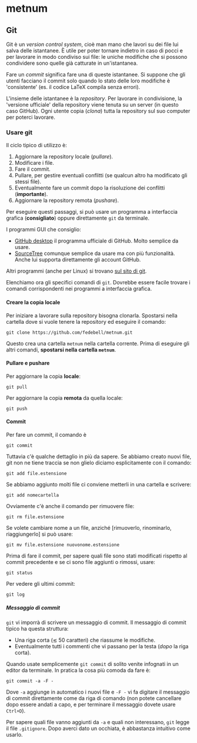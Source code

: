 # metnum
## Git

Git è un *version control system*, cioè man mano che lavori su dei file lui salva delle istantanee. È utile per poter tornare indietro in caso di pocci e per lavorare in modo condiviso sui file: le uniche modifiche che si possono condividere sono quelle già catturate in un'istantanea.

Fare un *commit* significa fare una di queste istantanee. Si suppone che gli utenti facciano il commit solo quando lo stato delle loro modifiche è 'consistente' (es. il codice LaTeX compila senza errori).

L'insieme delle istantanee è la *repository*. Per lavorare in condivisione, la 'versione ufficiale' della repository viene tenuta su un server (in questo caso GitHub). Ogni utente copia (*clona*) tutta la repository sul suo computer per poterci lavorare.

### Usare git

Il ciclo tipico di utilizzo è:

1. Aggiornare la repository locale (*pullare*).
2. Modificare i file.
3. Fare il commit.
4. Pullare, per gestire eventuali conflitti (se qualcun altro ha modificato gli stessi file).
5. Eventualmente fare un commit dopo la risoluzione dei conflitti (**importante**).
6. Aggiornare la repository remota (*pushare*).

Per eseguire questi passaggi, si può usare un programma a interfaccia grafica (**consigliato**) oppure direttamente `git` da terminale.

I programmi GUI che consiglio:

* [GitHub desktop](https://desktop.github.com) il programma ufficiale di GitHub. Molto semplice da usare.
* [SourceTree](https://www.sourcetreeapp.com) comunque semplice da usare ma con più funzionalità. Anche lui supporta direttamente gli account GitHub.

Altri programmi (anche per Linux) si trovano [sul sito di git](https://git-scm.com/download/gui/linux).

Elenchiamo ora gli specifici comandi di `git`. Dovrebbe essere facile trovare i comandi corrispondenti nei programmi a interfaccia grafica.

#### Creare la copia locale

Per iniziare a lavorare sulla repository bisogna clonarla. Spostarsi nella cartella dove si vuole tenere la repository ed eseguire il comando:

`git clone https://github.com/fedebell/metnum.git`

Questo crea una cartella `metnum` nella cartella corrente. Prima di eseguire gli altri comandi, **spostarsi nella cartella `metnum`**.

#### Pullare e pushare

Per aggiornare la copia **locale**:

`git pull`

Per aggiornare la copia **remota** da quella locale:

`git push`

#### Commit

Per fare un commit, il comando è

`git commit`

Tuttavia c'è qualche dettaglio in più da sapere. Se abbiamo creato nuovi file, git non ne tiene traccia se non glielo diciamo esplicitamente con il comando:

`git add file.estensione`

Se abbiamo aggiunto molti file ci conviene metterli in una cartella e scrivere:

`git add nomecartella`

Ovviamente c'è anche il comando per rimuovere file:

`git rm file.estensione`

Se volete cambiare nome a un file, anziché [rimuoverlo, rinominarlo, riaggiungerlo] si può usare:

`git mv file.estensione nuovonome.estensione`

Prima di fare il commit, per sapere quali file sono stati modificati rispetto al commit precedente e se ci sono file aggiunti o rimossi, usare:

`git status`

Per vedere gli ultimi commit:

`git log`

##### Messaggio di commit

`git` vi imporrà di scrivere un messaggio di commit. Il messaggio di commit tipico ha questa struttura:

* Una riga corta (≲ 50 caratteri) che riassume le modifiche.
* Eventualmente tutti i commenti che vi passano per la testa (*dopo* la riga corta).

Quando usate semplicemente `git commit` di solito venite infognati in un editor da terminale. In pratica la cosa più comoda da fare è:

`git commit -a -F -`

Dove `-a` aggiunge in automatico i nuovi file e `-F -` vi fa digitare il messaggio di commit direttamente come da riga di comando (non potete cancellare dopo essere andati a capo, e per terminare il messaggio dovete usare `Ctrl+D`).

Per sapere quali file vanno aggiunti da `-a` e quali non interessano, `git` legge il file `.gitignore`. Dopo averci dato un occhiata, è abbastanza intuitivo come usarlo.

